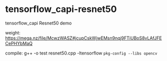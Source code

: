 # tensorflow_capi-resnet50
tensorflow_capi Resnet50 demo

weight: https://mega.nz/file/McwzWASZ#jcupCskWjwEMsn9nqj9FTiUBoS8vLAfJFECePHYbMaQ

compile: g++ -o test resnet50.cpp -ltensorflow `pkg-config --libs opencv`
